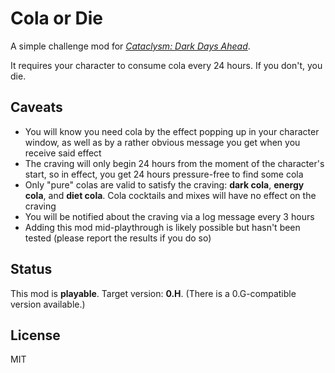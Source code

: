 # Cola or Die

A simple challenge mod for [_Cataclysm: Dark Days Ahead_](https://github.com/CleverRaven/Cataclysm-DDA/).

It requires your character to consume cola every 24 hours. If you don't, you die.

## Caveats

- You will know you need cola by the effect popping up in your character window, as well as by a rather obvious message you get when you receive said effect
- The craving will only begin 24 hours from the moment of the character's start, so in effect, you get 24 hours pressure-free to find some cola
- Only "pure" colas are valid to satisfy the craving: **dark cola**, **energy cola**, and **diet cola**. Cola cocktails and mixes will have no effect on the craving
- You will be notified about the craving via a log message every 3 hours
- Adding this mod mid-playthrough is likely possible but hasn't been tested (please report the results if you do so)

## Status

This mod is **playable**. Target version: **0.H**. (There is a 0.G-compatible version available.)

## License

MIT
